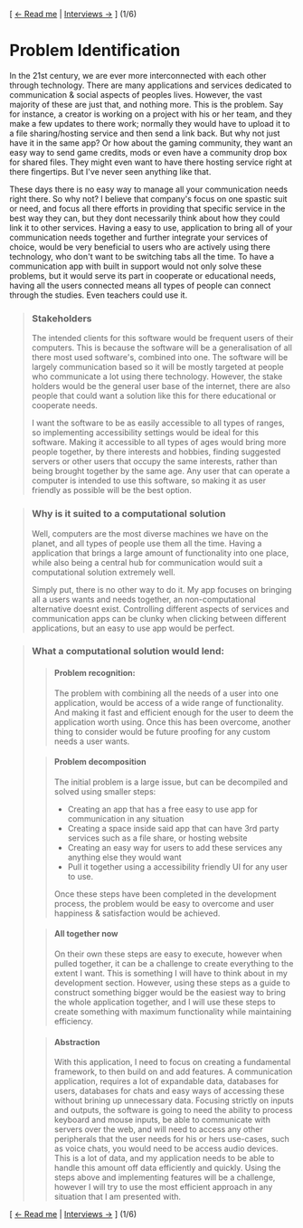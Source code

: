 [ [<- Read me](https://github.com/WolfDen133/NEA-Docs/)  |  [Interviews ->](https://github.com/WolfDen133/NEA-Docs/blob/main/Analysis/Interviews.md) ] (1/6)
# Problem Identification

In the 21st century, we are ever more interconnected with each other through technology.
There are many applications and services dedicated to communication & social aspects of peoples lives. However, the vast majority of these are just that, and nothing more. This is the problem. Say for instance, a creator is working on a project with his or her team, and they make a few updates to there work; normally they would have to upload it to a file sharing/hosting service and then send a link back. But why not just have it in the same app? Or how about the gaming community, they want an easy way to send game credits, mods or even have a community drop box for shared files. They might even want to have there hosting service right at there fingertips. But I've never seen anything like that.

These days there is no easy way to manage all your communication needs right there. So why not? I believe that company's focus on one spastic suit or need, and focus all there efforts in providing that specific service in the best way they can, but they dont necessarily think about how they could link it to other services. Having a easy to use, application to bring all of your communication needs together and further integrate your services of choice, would be very beneficial to users who are actively using there technology, who don't want to be switching tabs all the time. To have a communication app with built in support would not only solve these problems, but it would serve its part in cooperate or educational needs, having all the users connected means all types of people can connect through the studies. Even teachers could use it.

> ### Stakeholders
> 
> The intended clients for this software would be frequent users of their computers. This is because the software will be a generalisation of all there most used software's, combined into one. The software will be largely communication based so it will be mostly targeted at people who communicate a lot using there technology.
> However, the stake holders would be the general user base of the internet, there are also people that could want a solution like this for there educational or cooperate needs.
>
> I want the software to be as easily accessible to all types of ranges, so implementing accessibility settings would be ideal for this software. Making it accessible to all types of ages would bring more people together, by there interests and hobbies, finding suggested servers or other users that occupy the same interests, rather than being brought together by the same age.
> Any user that can operate a computer is intended to use this software, so making it as user friendly as possible will be the best option.

> ### Why is it suited to a computational solution
>
> Well, computers are the most diverse machines we have on the planet, and all types of people use them all the time. Having a application that brings a large amount of functionality into one place, while also being a central hub for communication would suit a computational solution extremely well.
>
> Simply put, there is no other way to do it. My app focuses on bringing all a users wants and needs together, an non-computational alternative doesnt exist. Controlling different aspects of services and communication apps can be clunky when clicking between different applications, but an easy to use app would be perfect.

> ### What a computational solution would lend:
>
> > #### Problem recognition:
> > The problem with combining all the needs of a user into one application, would be access of a wide range of functionality. And making it fast and efficient enough for the user to deem the application worth using. Once this has been overcome, another thing to consider would be future proofing for any custom needs a user wants.
>
> > #### Problem decomposition
> >
> > The initial problem is a large issue, but can be decompiled and solved using smaller steps:
> > - Creating an app that has a free easy to use app for communication in any situation
> > - Creating a space inside said app that can have 3rd party services such as a file share, or hosting website
> > - Creating an easy way for users to add these services any anything else they would want
> > - Pull it together using a accessibility friendly UI for any user to use.
> > 
> > Once these steps have been completed in the development process, the problem would be easy to overcome and user happiness & satisfaction would be achieved.
>
> > #### All together now
> > On their own these steps are easy to execute, however when pulled together, it can be a challenge to create everything to the extent I want. This is something I will have to think about in my development section.
> > However, using these steps as a guide to construct something bigger would be the easiest way to bring the whole application together, and I will use these steps to create something with maximum functionality while maintaining efficiency.
> 
> > #### Abstraction
> > With this application, I need to focus on creating a fundamental framework, to then build on and add features.
> > A communication application, requires a lot of expandable data, databases for users, databases for chats and easy ways of accessing these without brining up unnecessary data.
> > Focusing strictly on inputs and outputs, the software is going to need the ability to process keyboard and mouse inputs, be able to communicate with servers over the web, and will need to access any other peripherals that the user needs for his or hers use-cases, such as voice chats, you would need to be access audio devices.
> > This is a lot of data, and my application needs to be able to handle this amount off data efficiently and quickly.
> > Using the steps above and implementing features will be a challenge, however I will try to use the most efficient approach in any situation that I am presented with.

[ [<- Read me](https://github.com/WolfDen133/NEA-Docs/)  |  [Interviews ->](https://github.com/WolfDen133/NEA-Docs/blob/main/Analysis/Interviews.md) ] (1/6)
